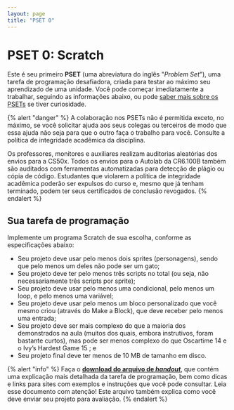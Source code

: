 ```yaml
---
layout: page
title: "PSET 0"
---
```


# <i class="fa-solid fa-head-side-gear"></i> PSET 0: Scratch

Este é seu primeiro **PSET** (uma abreviatura do inglês "*Problem Set*"), uma
tarefa de programação desafiadora, criada para testar ao máximo seu aprendizado
de uma unidade. Você pode começar imediatamente a trabalhar, seguindo as
informações abaixo, ou pode [saber mais sobre os PSETs](/psets) se tiver
curiosidade.

{% alert "danger" %}
A colaboração nos PSETs não é permitida exceto, no máximo, se você solicitar
ajuda aos seus colegas ou terceiros de modo que essa ajuda não seja para que o
outro faça o trabalho para você. Consulte a política de integridade acadêmica da
disciplina.

Os professores, monitores e auxiliares realizam auditorias aleatórias dos envios
para a CS50x. Todos os envios para o Autolab da CR6.100B também são auditados
com ferramentas automatizadas para detecção de plágio ou cópia de
código. Estudantes que violarem a política de integridade acadêmica poderão ser
expulsos do curso e, mesmo que já tenham terminado, podem ter seus certificados
de conclusão revogados.
{% endalert %}


## Sua tarefa de programação

Implemente um programa Scratch de sua escolha, conforme as especificações
abaixo:

* Seu projeto deve usar pelo menos dois sprites (personagens), sendo que pelo
  menos um deles não pode ser um gato;
* Seu projeto deve ter pelo menos três scripts no total (ou seja, não
  necessariamente três scripts por sprite);
* Seu projeto deve usar pelo menos uma condicional, pelo menos um loop, e
  pelo menos uma variável;
* Seu projeto deve usar pelo menos um bloco personalizado que você mesmo
  criou (através do Make a Block), que deve receber pelo menos uma entrada;
* Seu projeto deve ser mais complexo do que a maioria dos demonstrados na
  aula (muitos dos quais, embora instrutivos, foram bastante curtos), mas pode
  ser menos complexo do que Oscartime 14 e o Ivy’s Hardest Game 15 ; e
* Seu projeto final deve ter menos de 10 MB de tamanho em disco.

{% alert "info" %}
Faça o [**download do arquivo de _handout_**](cs50_scratch-handout.rar), que
contém uma explicação mais detalhada da tarefa de programação, bem como dicas e
links para sites com exemplos e instruções que você pode consultar. Leia esse
documento com atenção! Este arquivo também explica como você deve enviar seu
projeto para avaliação.
{% endalert %}
